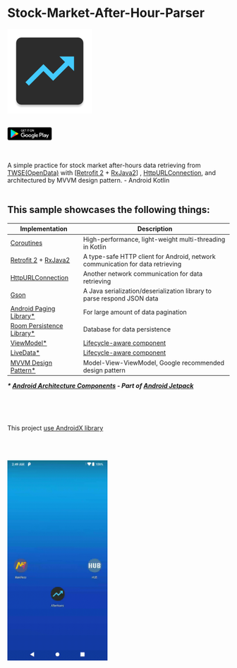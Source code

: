 # Stock-Market-After-Hour-Parser
[<img align="center" src ="app/src/main/res/mipmap-xxxhdpi/ic_app_icon.png">](https://play.google.com/store/apps/details?id=com.shigaga.stockmarketafterhourparser)<br>
<br>

[<img src="app/src/main/res/mipmap-xxxhdpi/googleplay_logo.png" width="20%" height="20%" align="center" valign="center">](https://play.google.com/store/apps/details?id=com.shigaga.stockmarketafterhourparser)<br>
<br>
<br>

A simple practice for stock market after-hours data retrieving from [TWSE(OpenData)](https://data.gov.tw/dataset/11549#r0) with [[Retrofit 2](https://square.github.io/retrofit/) + [RxJava2](https://github.com/ReactiveX/RxJava)] , [HttpURLConnection](https://developer.android.com/reference/java/net/HttpURLConnection), and architectured by MVVM design pattern. - Android Kotlin
<br>
<br>


## This sample showcases the following things:

| Implementation | Description |
| --- | --- |
| [Coroutines](https://developer.android.com/kotlin/coroutines) | High-performance, light-weight multi-threading in Kotlin |
| [Retrofit 2](https://square.github.io/retrofit/) + [RxJava2](https://github.com/ReactiveX/RxJava) | A type-safe HTTP client for Android, network communication for data retrieving |
| [HttpURLConnection](https://developer.android.com/reference/java/net/HttpURLConnection) | Another network communication for data retrieving |
| [Gson](https://github.com/google/gson) | A Java serialization/deserialization library to parse respond JSON data |
| [Android Paging Library*](https://developer.android.com/topic/libraries/architecture/paging/) | For large amount of data pagination |
| [Room Persistence Library*](https://developer.android.com/topic/libraries/architecture/room) | Database for data persistence |
| [ViewModel*](https://developer.android.com/topic/libraries/architecture/viewmodel) | [Lifecycle-aware component](https://developer.android.com/topic/libraries/architecture/lifecycle) |
| [LiveData*](https://developer.android.com/topic/libraries/architecture/livedata)| [Lifecycle-aware component](https://developer.android.com/topic/libraries/architecture/lifecycle) |
| [MVVM Design Pattern*](https://medium.com/upday-devs/android-architecture-patterns-part-3-model-view-viewmodel-e7eeee76b73b) | Model-View-ViewModel, Google recommended design pattern |

___* [Android Architecture Components](https://developer.android.com/topic/libraries/architecture) - Part of [Android Jetpack](https://developer.android.com/jetpack)___

<br>
<br>
<br>

This project [use AndroidX library](https://developer.android.com/jetpack/androidx)

<br>
<br>
<br>
<img src="app/src/main/res/mipmap-xxxhdpi/AfterHoursDemo.gif" width="45%" height="45%" align="center" valign="center">
<br>
<br>
<br>
<br>
